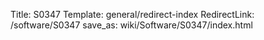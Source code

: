 Title: S0347
Template: general/redirect-index
RedirectLink: /software/S0347
save_as: wiki/Software/S0347/index.html